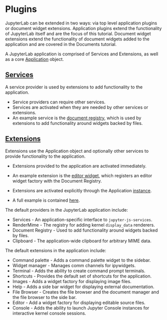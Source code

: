 # Plugins

JupyterLab can be extended in two ways: via top level application plugins
or document widget extensions.  Application plugins extend the 
functionality of JupyterLab itself and are the focus of this tutorial. 
Document widget extensions extend the functionality of document widgets added 
to the application and are covered in the Documents tutorial.

A JupyterLab application is comprised of Services and Extensions, as well as a 
core [Application](https://github.com/phosphorjs/phosphide/blob/master/src/core/application.ts) object.

## [Services](https://github.com/phosphorjs/phosphide/blob/master/src/core/serviceregistry.ts) 
A service provider is used by extensions to add functionality to the
application. 
- Service providers can require other services.
- Services are activated when they are needed by other services or extensions.
- An example service is the [document registry](https://github.com/jupyter/jupyterlab/blob/master/src/docregistry/plugin.ts), which is used by extensions
to add functionality around widgets backed by files.

## [Extensions](https://github.com/phosphorjs/phosphide/blob/master/src/core/extensionregistry.ts#L19) 
Extensions use the Application object and optionally other services to provide 
functionality to the application. 
- Extensions provided to the application are activated immediately. 
- An example extension is the [editor widget](https://github.com/jupyter/jupyterlab/blob/master/src/editorwidget/plugin.ts), which registers an 
editor widget factory with the Document Registry.
- Extensions are activated explicitly through the Application [instance](https://github.com/phosphorjs/phosphide/blob/master/src/core/application.ts#L71).

- A full example is contained [here](https://github.com/jupyter/jupyterlab/tree/master/examples/lab).


The default providers in the JupyterLab application include:
- Services - An application-specific interface to `jupyter-js-services`.
- RenderMime - The registry for adding kernel `display_data` renderers.
- Document Registry - Used to add functionality around widgets backed by files.
- Clipboard - The application-wide clipboard for arbitrary MIME data.

The default extensions in the application include:
- Command palette - Adds a command palette widget to the sidebar.
- Widget manager - Manages comm channels for ipywidgets.
- Terminal - Adds the ability to create command prompt terminals.
- Shortcuts - Provides the default set of shortcuts for the application.
- Images - Adds a widget factory for displaying image files.
- Help - Adds a side bar widget for displaying external documentation.
- File Browser - Creates the file browser and the document manager and the file browser to the side bar.
- Editor - Add a widget factory for displaying editable source files.
- Console - Adds the ability to launch Jupyter Console instances for
interactive kernel console sessions.
